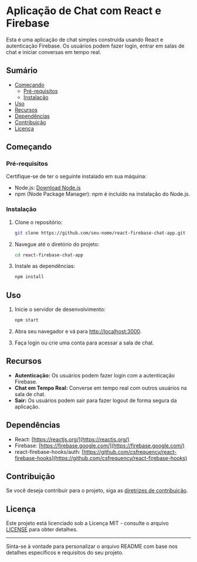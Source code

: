 # Aplicação de Chat com React e Firebase

Esta é uma aplicação de chat simples construída usando React e autenticação Firebase. Os usuários podem fazer login, entrar em salas de chat e iniciar conversas em tempo real.

## Sumário

- [Começando](#começando)
  - [Pré-requisitos](#pré-requisitos)
  - [Instalação](#instalação)
- [Uso](#uso)
- [Recursos](#recursos)
- [Dependências](#dependências)
- [Contribuição](#contribuição)
- [Licença](#licença)

## Começando

### Pré-requisitos

Certifique-se de ter o seguinte instalado em sua máquina:

- Node.js: [Download Node.js](https://nodejs.org/)
- npm (Node Package Manager): npm é incluído na instalação do Node.js.

### Instalação

1. Clone o repositório:

   ```bash
   git clone https://github.com/seu-nome/react-firebase-chat-app.git
   ```

2. Navegue até o diretório do projeto:

   ```bash
   cd react-firebase-chat-app
   ```

3. Instale as dependências:

   ```bash
   npm install
   ```

## Uso

1. Inicie o servidor de desenvolvimento:

   ```bash
   npm start
   ```

2. Abra seu navegador e vá para [http://localhost:3000](http://localhost:3000).

3. Faça login ou crie uma conta para acessar a sala de chat.

## Recursos

- **Autenticação:** Os usuários podem fazer login com a autenticação Firebase.
- **Chat em Tempo Real:** Converse em tempo real com outros usuários na sala de chat.
- **Sair:** Os usuários podem sair para fazer logout de forma segura da aplicação.

## Dependências

- React: [https://reactjs.org/](https://reactjs.org/)
- Firebase: [https://firebase.google.com/](https://firebase.google.com/)
- react-firebase-hooks/auth: [https://github.com/csfrequency/react-firebase-hooks](https://github.com/csfrequency/react-firebase-hooks)

## Contribuição

Se você deseja contribuir para o projeto, siga as [diretrizes de contribuição](CONTRIBUTING.md).

## Licença

Este projeto está licenciado sob a Licença MIT - consulte o arquivo [LICENSE](LICENSE) para obter detalhes.

---

Sinta-se à vontade para personalizar o arquivo README com base nos detalhes específicos e requisitos do seu projeto.

